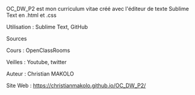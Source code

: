  OC_DW_P2 est mon curriculum vitae créé avec l'éditeur de texte Sublime Text en .html et .css
 
Utilisation : Sublime Text, GitHub

Sources 

Cours : OpenClassRooms

Veilles : Youtube, twitter

Auteur : Christian MAKOLO

Site Web : https://christianmakolo.github.io/OC_DW_P2/
